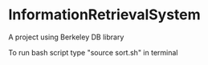 # InformationRetrievalSystem
A project using Berkeley DB library  

To run bash script type "source sort.sh" in terminal
